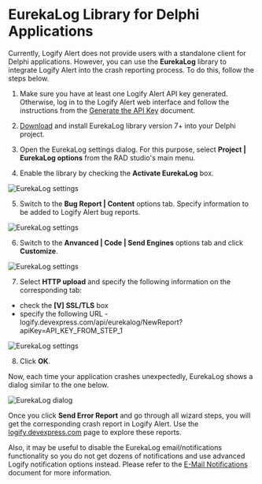 # EurekaLog Library for Delphi Applications

Currently, Logify Alert does not provide users with a standalone client for Delphi applications. However, you can use the **EurekaLog** library to integrate Logify Alert into the crash reporting process. To do this, follow the steps below.

1. Make sure you have at least one Logify Alert API key generated. Otherwise, log in to the Logify Alert web interface and follow the instructions from the [Generate the API Key](https://logify.devexpress.com/Documentation/GettingStarted/Step1) document.

2. [Download](https://www.eurekalog.com/downloads_delphi.php) and install EurekaLog library version 7+ into your Delphi project.

3. Open the EurekaLog settings dialog. For this purpose, select **Project | EurekaLog options** from the RAD studio's main menu.

4. Enable the library by checking the **Activate EurekaLog** box.

  ![EurekaLog settings](https://logify.devexpress.com/Content/documentation/EurekaOptions1.png)

5. Switch to the **Bug Report | Content** options tab. Specify information to be added to Logify Alert bug reports.

  ![EurekaLog settings](https://logify.devexpress.com/Content/documentation/EurekaOptions2.png)

6. Switch to the **Anvanced | Code | Send Engines** options tab and click **Customize**.

  ![EurekaLog settings](https://logify.devexpress.com/Content/documentation/EurekaOptions3.png)
 
 7. Select **HTTP upload** and specify the following information on the corresponding tab:

  * check the **[V] SSL/TLS** box
  * specify the following URL - logify.devexpress.com/api/eurekalog/NewReport?apiKey=API_KEY_FROM_STEP_1
  
  ![EurekaLog settings](https://logify.devexpress.com/Content/documentation/EurekaOptions4.png)
  
  8. Click **OK**.
  
Now, each time your application crashes unexpectedly, EurekaLog shows a dialog similar to the one below.

![EurekaLog dialog](https://logify.devexpress.com/Content/documentation/EurekaSendDialog.png)

Once you click **Send Error Report** and go through all wizard steps, you will get the corresponding crash report in Logify Alert. Use the [logify.devexpress.com](logify.devexpress.com) page to explore these reports.

Also, it may be useful to disable the EurekaLog email/notifications functionality so you do not get dozens of notifications and use advanced Logify notification options instead. Please refer to the [E-Mail Notifications](https://logify.devexpress.com/Documentation/SetUpApp/EMail) document for more information.
